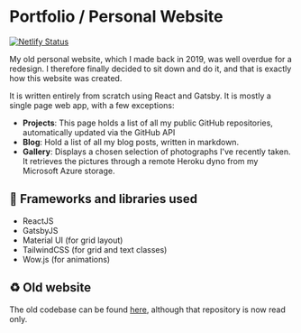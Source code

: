 # Portfolio / Personal Website

[![Netlify Status](https://api.netlify.com/api/v1/badges/3c332460-92fb-4831-b621-87b5bd677ddf/deploy-status)](https://app.netlify.com/sites/prutkowski-redesign/deploys)

My old personal website, which I made back in 2019, was well overdue for a redesign. I therefore finally decided to sit down and do it, and that is exactly how this website was created. 

It is written entirely from scratch using React and Gatsby. It is mostly a single page web app, with a few exceptions:

* __Projects__: This page holds a list of all my public GitHub repositories, automatically updated via the GitHub API
* __Blog__: Hold a list of all my blog posts, written in markdown.
* __Gallery__: Displays a chosen selection of photographs I've recently taken. It retrieves the pictures through a remote Heroku dyno from my Microsoft Azure storage.

## :open_file_folder: Frameworks and libraries used

* ReactJS
* GatsbyJS
* Material UI (for grid layout)
* TailwindCSS (for grid and text classes)
* Wow.js (for animations)

## :recycle: Old website

The old codebase can be found [here](https://github.com/PiotrRut/prutkowski.tech), although that repository is now read only.